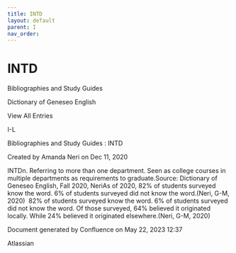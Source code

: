 ```yaml
---
title: INTD
layout: default
parent: I
nav_order:
---
```


# INTD

Bibliographies and Study Guides

Dictionary of Geneseo English

View All Entries

I-L

Bibliographies and Study Guides : INTD

Created by  Amanda Neri on Dec 11, 2020

INTDn. Referring to more than one department. Seen as college courses in multiple departments as requirements to graduate.Source: Dictionary of Geneseo English, Fall 2020, NeriAs of 2020, 82% of students surveyed know the word. 6% of students surveyed did not know the word.(Neri, G-M, 2020)  82% of students surveyed know the word. 6% of students surveyed did not know the word. Of those surveyed, 64% believed it originated locally. While 24% believed it originated elsewhere.(Neri, G-M, 2020)

Document generated by Confluence on May 22, 2023 12:37

Atlassian
